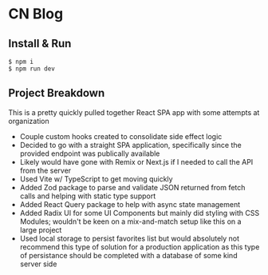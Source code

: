 # CN Blog

## Install & Run

```shell
$ npm i
$ npm run dev
```

## Project Breakdown

This is a pretty quickly pulled together React SPA app with some attempts at organization

- Couple custom hooks created to consolidate side effect logic
- Decided to go with a straight SPA application, specifically since the provided endpoint was publically available
- Likely would have gone with Remix or Next.js if I needed to call the API from the server
- Used Vite w/ TypeScript to get moving quickly
- Added Zod package to parse and validate JSON returned from fetch calls and helping with static type support
- Added React Query package to help with async state management
- Added Radix UI for some UI Components but mainly did styling with CSS Modules; wouldn't be keen on a mix-and-match setup like this on a large project
- Used local storage to persist favorites list but would absolutely not recommend this type of solution for a production application as this type of persistance should be completed with a database of some kind server side
